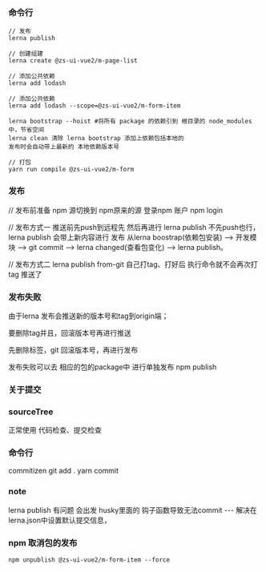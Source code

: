<!--
 * @Author: your name
 * @Date: 2022-04-13 22:37:59
 * @LastEditTime: 2023-03-04 18:30:58
 * @LastEditors: squanchy squanchy@yeah.net
 * @Description: 打开koroFileHeader查看配置 进行设置: https://github.com/OBKoro1/koro1FileHeader/wiki/%E9%85%8D%E7%BD%AE
 * @FilePath: /zs-ui-vue2/README.md
-->

### 命令行
```
// 发布
lerna publish

// 创建组建
lerna create @zs-ui-vue2/m-page-list

// 添加公共依赖
lerna add lodash

// 添加公共依赖 
lerna add lodash --scope=@zs-ui-vue2/m-form-item

lerna bootstrap --hoist #将所有 package 的依赖引到 根目录的 node_modules 中，节省空间
lerna clean 清除 lerna bootstrap 添加上依赖包括本地的
发布时会自动带上最新的 本地依赖版本号

// 打包
yarn run compile @zs-ui-vue2/m-form
```

### 发布
// 发布前准备
npm 源切换到 npm原来的源 登录npm 账户 npm login

// 发布方式一
推送前先push到远程先 然后再进行 lerna publish
不先push也行，lerna publish 会带上新内容进行 发布
从lerna boostrap(依赖包安装) --> 开发模块 --> git commit --> lerna changed(查看包变化) --> lerna publish。

// 发布方式二
lerna publish from-git
自己打tag、打好后 执行命令就不会再次打tag 推送了

### 发布失败
由于lerna 发布会推送新的版本号和tag到origin端；

要删除tag并且，回滚版本号再进行推送

先删除标签，git 回滚版本号，再进行发布

发布失败可以去 相应的包的package中 进行单独发布 npm publish

### 关于提交

### sourceTree 
正常使用 代码检查、提交检查

### 命令行
commitizen
git add . 
yarn commit

### note
lerna publish 有问题 会出发 husky里面的 钩子函数导致无法commit --- 解决在lerna.json中设置默认提交信息，

### npm 取消包的发布
`npm unpublish @zs-ui-vue2/m-form-item --force`